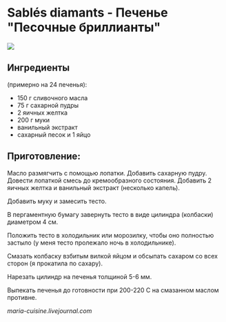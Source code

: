 # Sablés diamants - Печенье "Песочные бриллианты"

![](https://s-media-cache-ak0.pinimg.com/236x/e9/cc/39/e9cc3952c43f5e3740f83cebd3df2e7f.jpg)

## Ингредиенты

\(примерно на 24 печенья\):

* 150 г сливочного масла
* 75 г сахарной пудры 
* 2 яичных желтка
* 200 г муки
* ванильный экстракт
* сахарный песок и 1 яйцо

## Приготовление:

Масло размягчить с помощью лопатки. Добавить сахарную пудру. Довести лопаткой смесь до кремообразного состояния. Добавить 2 яичных желтка и ванильный экстракт \(несколько капель\).

Добавить муку и замесить тесто.

В пергаментную бумагу завернуть тесто в виде цилиндра \(колбаски\) диаметром 4 см.

Положить тесто в холодильник или морозилку, чтобы оно полностью застыло \(у меня тесто пролежало ночь в холодильнике\).

Смазать колбаску взбитым вилкой яйцом и обсыпать сахаром со всех сторон \(я прокатила по сахару\).

Нарезать цилиндр на печенья толщиной 5-6 мм.

Выпекать печенья до готовности при 200-220 С на смазанном маслом противне.

_maria-cuisine.livejournal.com_

